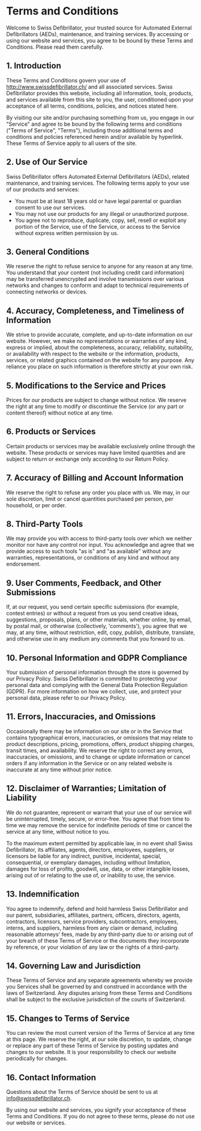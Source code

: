 # Terms and Conditions

Welcome to Swiss Defibrillator, your trusted source for Automated External Defibrillators (AEDs), maintenance, and training services. By accessing or using our website and services, you agree to be bound by these Terms and Conditions. Please read them carefully.

## 1. Introduction

These Terms and Conditions govern your use of http://www.swissdefibrillator.ch/ and all associated services. Swiss Defibrillator provides this website, including all information, tools, products, and services available from this site to you, the user, conditioned upon your acceptance of all terms, conditions, policies, and notices stated here.

By visiting our site and/or purchasing something from us, you engage in our "Service" and agree to be bound by the following terms and conditions ("Terms of Service", "Terms"), including those additional terms and conditions and policies referenced herein and/or available by hyperlink. These Terms of Service apply to all users of the site.

## 2. Use of Our Service

Swiss Defibrillator offers Automated External Defibrillators (AEDs), related maintenance, and training services. The following terms apply to your use of our products and services:

- You must be at least 18 years old or have legal parental or guardian consent to use our services.
- You may not use our products for any illegal or unauthorized purpose.
- You agree not to reproduce, duplicate, copy, sell, resell or exploit any portion of the Service, use of the Service, or access to the Service without express written permission by us.

## 3. General Conditions

We reserve the right to refuse service to anyone for any reason at any time. You understand that your content (not including credit card information) may be transferred unencrypted and involve transmissions over various networks and changes to conform and adapt to technical requirements of connecting networks or devices.

## 4. Accuracy, Completeness, and Timeliness of Information

We strive to provide accurate, complete, and up-to-date information on our website. However, we make no representations or warranties of any kind, express or implied, about the completeness, accuracy, reliability, suitability, or availability with respect to the website or the information, products, services, or related graphics contained on the website for any purpose. Any reliance you place on such information is therefore strictly at your own risk.

## 5. Modifications to the Service and Prices

Prices for our products are subject to change without notice. We reserve the right at any time to modify or discontinue the Service (or any part or content thereof) without notice at any time.

## 6. Products or Services

Certain products or services may be available exclusively online through the website. These products or services may have limited quantities and are subject to return or exchange only according to our Return Policy.

## 7. Accuracy of Billing and Account Information

We reserve the right to refuse any order you place with us. We may, in our sole discretion, limit or cancel quantities purchased per person, per household, or per order.

## 8. Third-Party Tools

We may provide you with access to third-party tools over which we neither monitor nor have any control nor input. You acknowledge and agree that we provide access to such tools "as is" and "as available" without any warranties, representations, or conditions of any kind and without any endorsement.

## 9. User Comments, Feedback, and Other Submissions

If, at our request, you send certain specific submissions (for example, contest entries) or without a request from us you send creative ideas, suggestions, proposals, plans, or other materials, whether online, by email, by postal mail, or otherwise (collectively, 'comments'), you agree that we may, at any time, without restriction, edit, copy, publish, distribute, translate, and otherwise use in any medium any comments that you forward to us.

## 10. Personal Information and GDPR Compliance

Your submission of personal information through the store is governed by our Privacy Policy. Swiss Defibrillator is committed to protecting your personal data and complying with the General Data Protection Regulation (GDPR). For more information on how we collect, use, and protect your personal data, please refer to our Privacy Policy.

## 11. Errors, Inaccuracies, and Omissions

Occasionally there may be information on our site or in the Service that contains typographical errors, inaccuracies, or omissions that may relate to product descriptions, pricing, promotions, offers, product shipping charges, transit times, and availability. We reserve the right to correct any errors, inaccuracies, or omissions, and to change or update information or cancel orders if any information in the Service or on any related website is inaccurate at any time without prior notice.

## 12. Disclaimer of Warranties; Limitation of Liability

We do not guarantee, represent or warrant that your use of our service will be uninterrupted, timely, secure, or error-free. You agree that from time to time we may remove the service for indefinite periods of time or cancel the service at any time, without notice to you.

To the maximum extent permitted by applicable law, in no event shall Swiss Defibrillator, its affiliates, agents, directors, employees, suppliers, or licensors be liable for any indirect, punitive, incidental, special, consequential, or exemplary damages, including without limitation, damages for loss of profits, goodwill, use, data, or other intangible losses, arising out of or relating to the use of, or inability to use, the service.

## 13. Indemnification

You agree to indemnify, defend and hold harmless Swiss Defibrillator and our parent, subsidiaries, affiliates, partners, officers, directors, agents, contractors, licensors, service providers, subcontractors, employees, interns, and suppliers, harmless from any claim or demand, including reasonable attorneys' fees, made by any third-party due to or arising out of your breach of these Terms of Service or the documents they incorporate by reference, or your violation of any law or the rights of a third-party.

## 14. Governing Law and Jurisdiction

These Terms of Service and any separate agreements whereby we provide you Services shall be governed by and construed in accordance with the laws of Switzerland. Any disputes arising from these Terms and Conditions shall be subject to the exclusive jurisdiction of the courts of Switzerland.

## 15. Changes to Terms of Service

You can review the most current version of the Terms of Service at any time at this page. We reserve the right, at our sole discretion, to update, change or replace any part of these Terms of Service by posting updates and changes to our website. It is your responsibility to check our website periodically for changes.

## 16. Contact Information

Questions about the Terms of Service should be sent to us at info@swissdefibrillator.ch.

By using our website and services, you signify your acceptance of these Terms and Conditions. If you do not agree to these terms, please do not use our website or services.
